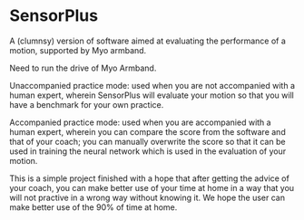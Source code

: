 # SensorPlus
A (clumnsy) version of software aimed at evaluating the performance of a motion, supported by Myo armband.  

Need to run the drive of Myo Armband.  

Unaccompanied practice mode: used when you are not accompanied with a human expert, wherein SensorPlus will evaluate your motion so that you will have a benchmark for your own practice.  

Accompanied practice mode: used when you are accompanied with a human expert, wherein you can compare the score from the software and that of your coach; you can manually overwrite the score so that it can be used in training the neural network which is used in the evaluation of your motion.  

This is a simple project finished with a hope that after getting the advice of your coach, you can make better use of your time at home in a way that you will not practive in a wrong way without knowing it. We hope the user can make better use of the 90% of time at home.


